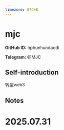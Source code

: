 ```yaml
---
timezone: UTC+8
---
```


# mjc

**GitHub ID:** hphunhundaodi

**Telegram:** @MJC

## Self-introduction

转型web3

## Notes

<!-- Content_START -->

# 2025.07.31


<!-- Content_END -->
